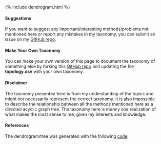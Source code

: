{% include dendrogram.html %}

#### Suggestions 
If you want to suggest any important/interesting methods/problems not mentioned here or report any mistakes in my taxonomy, you can submit an issue on my [GitHub repo](https://github.com/kdkalvik/machine-learning-taxonomy).

#### Make Your Own Taxonomy 
You can make your own version of this page to document the taxonomy of something else by forking this [GitHub repo](https://github.com/kdkalvik/machine-learning-taxonomy) and updating the file **topology.csv** with your own taxonomy.

#### Disclaimer
The taxonomy presented here is from my understanding of the topics and might not necessarily represent the correct taxonomy. It is also impossible to describe the relationship between all the methods mentioned here as a directed acyclic graph tree. The taxonomy here is merely one realization of what makes the most sense to me, given my interests and knowledge.

#### References 
The dendrogram/tree was generated with the following [code](https://bl.ocks.org/mbostock/e9ba78a2c1070980d1b530800ce7fa2b).
